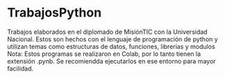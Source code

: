 # TrabajosPython
Trabajos elaborados  en el diplomado de MisiónTIC con la Universidad Nacional. Estos son hechos con el lenguaje de programación de python y utilizan  temas como estructuras de datos, funciones, librerias y modulos
Nota: Estos programas se realizaron en Colab, por lo tanto tienen la extensión .pynb. Se recomiendda ejecutarlos en ese entorno para mayor facilidad.

